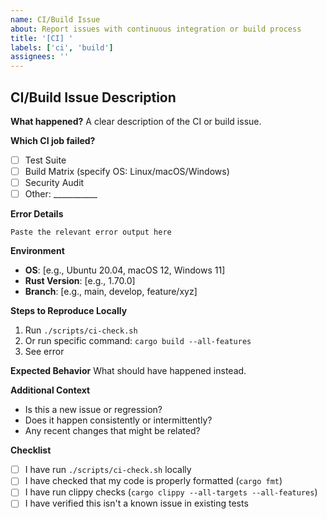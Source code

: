 ```yaml
---
name: CI/Build Issue
about: Report issues with continuous integration or build process
title: '[CI] '
labels: ['ci', 'build']
assignees: ''
---
```


## CI/Build Issue Description

**What happened?**
A clear description of the CI or build issue.

**Which CI job failed?**
- [ ] Test Suite
- [ ] Build Matrix (specify OS: Linux/macOS/Windows)
- [ ] Security Audit
- [ ] Other: ___________

**Error Details**
```
Paste the relevant error output here
```

**Environment**
- **OS**: [e.g., Ubuntu 20.04, macOS 12, Windows 11]
- **Rust Version**: [e.g., 1.70.0]
- **Branch**: [e.g., main, develop, feature/xyz]

**Steps to Reproduce Locally**
1. Run `./scripts/ci-check.sh`
2. Or run specific command: `cargo build --all-features`
3. See error

**Expected Behavior**
What should have happened instead.

**Additional Context**
- Is this a new issue or regression?
- Does it happen consistently or intermittently?
- Any recent changes that might be related?

**Checklist**
- [ ] I have run `./scripts/ci-check.sh` locally
- [ ] I have checked that my code is properly formatted (`cargo fmt`)
- [ ] I have run clippy checks (`cargo clippy --all-targets --all-features`)
- [ ] I have verified this isn't a known issue in existing tests